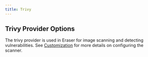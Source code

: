 ```yaml
---
title: Trivy
---
```


## Trivy Provider Options
The trivy provider is used in Eraser for image scanning and detecting vulnerabilities. See [Customization](https://azure.github.io/eraser/docs/customization#scanner-options) for more details on configuring the scanner.

